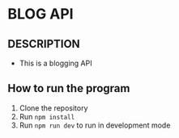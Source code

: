 # BLOG API

## DESCRIPTION

- This is a blogging API

## How to run the program

1. Clone the repository
2. Run `npm install`
3. Run `npm run dev` to run in development mode
